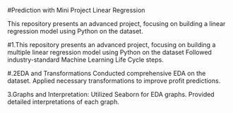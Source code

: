 #Prediction with Mini Project Linear Regression

This repository presents an advanced project, focusing on building a linear regression model using Python on the dataset.

#1.This repository presents an advanced project, focusing on building a multiple linear regression model using Python on the dataset 
Followed industry-standard Machine Learning Life Cycle steps.

#.2EDA and Transformations
Conducted comprehensive EDA on the dataset.
Applied necessary transformations to improve profit predictions.

3.Graphs and Interpretation:
Utilized Seaborn for EDA graphs.
Provided detailed interpretations of each graph.
